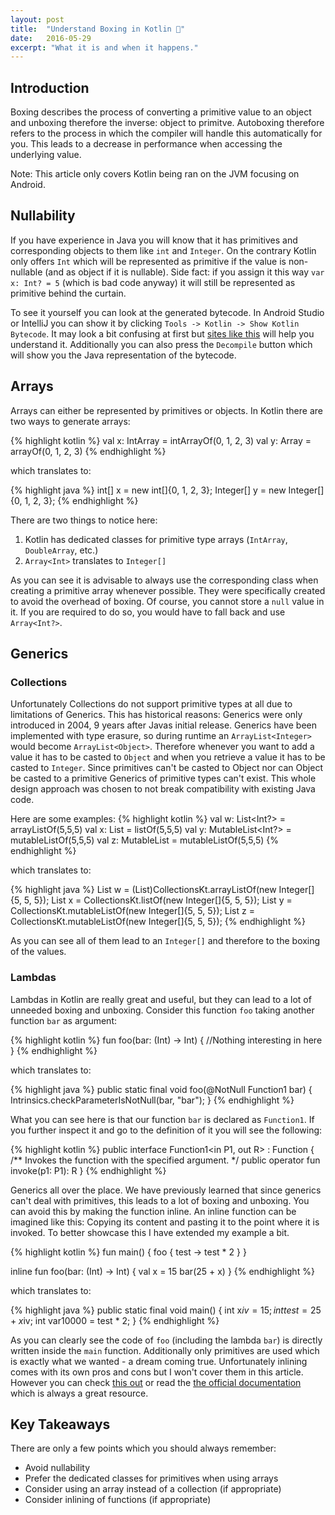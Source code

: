 ```yaml
---
layout: post
title:  "Understand Boxing in Kotlin 🥊"
date:   2016-05-29
excerpt: "What it is and when it happens."
---
```

## Introduction
Boxing describes the process of converting a primitive value to an object and unboxing therefore the inverse: object to primitve. Autoboxing therefore refers to the process in which the compiler will handle this automatically for you. This leads to a decrease in performance when accessing the underlying value.

Note: This article only covers Kotlin being ran on the JVM focusing on Android.

## Nullability
If you have experience in Java you will know that it has primitives and corresponding objects to them like `int` and `Integer`. On the contrary Kotlin only offers `Int` which will be represented as primitive if the value is non-nullable (and as object if it is nullable). Side fact: if you assign it this way `var x: Int? = 5` (which is bad code anyway) it will still be represented as primitive behind the curtain. 

To see it yourself you can look at the generated bytecode. In Android Studio or IntelliJ you can show it by clicking `Tools -> Kotlin -> Show Kotlin Bytecode`. It may look a bit confusing at first but [sites like this](https://www.wikiwand.com/en/Java_bytecode_instruction_listings) will help you understand it. Additionally you can also press the `Decompile` button which will show you the Java representation of the bytecode.

## Arrays
Arrays can either be represented by primitives or objects. In Kotlin there are two ways to generate arrays:

{% highlight kotlin %}
val x: IntArray = intArrayOf(0, 1, 2, 3)
val y: Array<Int> = arrayOf(0, 1, 2, 3)
{% endhighlight %} 

which translates to:

{% highlight java %}
int[] x = new int[]{0, 1, 2, 3};
Integer[] y = new Integer[]{0, 1, 2, 3};
{% endhighlight %}

There are two things to notice here:
1. Kotlin has dedicated classes for primitive type arrays (`IntArray`, `DoubleArray`, etc.)
2. `Array<Int>` translates to `Integer[]`

As you can see it is advisable to always use the corresponding class when creating a primitive array whenever possible. They were specifically created to avoid the overhead of boxing. Of course, you cannot store a `null` value in it. If you are required to do so, you would have to fall back and use `Array<Int?>`.

## Generics
### Collections
Unfortunately Collections do not support primitive types at all due to limitations of Generics. This has historical reasons: Generics were only introduced in 2004, 9 years after 
Javas initial release. Generics have been implemented with type erasure, so during runtime an `ArrayList<Integer>` would become `ArrayList<Object>`. Therefore whenever you want to add a value it has to be casted to `Object` and when you retrieve a value it has to be casted to `Integer`. Since primitives can't be casted to Object nor can Object be casted to a primitive Generics of primitive types can't exist. This whole design approach was chosen to not break compatibility with existing Java code.

Here are some examples:
{% highlight kotlin %}
val w: List<Int?> = arrayListOf(5,5,5)
val x: List<Int> = listOf(5,5,5)
val y: MutableList<Int?> = mutableListOf(5,5,5)
val z: MutableList<Int> = mutableListOf(5,5,5)
{% endhighlight %}

which translates to:

{% highlight java %}
List w = (List)CollectionsKt.arrayListOf(new Integer[]{5, 5, 5});
List x = CollectionsKt.listOf(new Integer[]{5, 5, 5});
List y = CollectionsKt.mutableListOf(new Integer[]{5, 5, 5});
List z = CollectionsKt.mutableListOf(new Integer[]{5, 5, 5});
{% endhighlight %}

As you can see all of them lead to an `Integer[]` and therefore to the boxing of the values.

### Lambdas
Lambdas in Kotlin are really great and useful, but they can lead to a lot of unneeded boxing and unboxing. Consider this function `foo` taking another function `bar` as argument:

{% highlight kotlin %}
fun foo(bar: (Int) -> Int) {
    //Nothing interesting in here
}
{% endhighlight %}

which translates to:

{% highlight java %}
public static final void foo(@NotNull Function1 bar) {
    Intrinsics.checkParameterIsNotNull(bar, "bar");
}
{% endhighlight %}

What you can see here is that our function `bar` is declared as `Function1`. If you further inspect it and go to the definition of it you will see the following:

{% highlight kotlin %}
public interface Function1<in P1, out R> : Function<R> {
    /** Invokes the function with the specified argument. */
    public operator fun invoke(p1: P1): R
}
{% endhighlight %}

Generics all over the place. We have previously learned that since generics can't deal with primitives, this leads to a lot of boxing and unboxing. You can avoid this by making the function inline. An inline function can be imagined like this: Copying its content and pasting it to the point where it is invoked. To better showcase this I have extended my example a bit.

{% highlight kotlin %}
fun main() {
    foo { test ->
        test * 2
    }
}

inline fun foo(bar: (Int) -> Int) {
     val x = 15
     bar(25 + x)
}
{% endhighlight %}

which translates to:

{% highlight java %}
public static final void main() {
    int x$iv = 15;
    int test = 25 + x$iv;
    int var10000 = test * 2;
}
{% endhighlight %}

As you can clearly see the code of `foo` (including the lambda `bar`) is directly written inside the `main` function. Additionally only primitives are used which is exactly what we wanted - a dream coming true. Unfortunately inlining comes with its own pros and cons but I won't cover them in this article. However you can check [this out](https://discuss.kotlinlang.org/t/did-you-consider-to-make-inline-the-default-behaviour/12719) or read the [the official documentation](https://kotlinlang.org/docs/reference/inline-functions.html) which is always a great resource.

## Key Takeaways
There are only a few points which you should always remember:
- Avoid nullability
- Prefer the dedicated classes for primitives when using arrays
- Consider using an array instead of a collection (if appropriate)
- Consider inlining of functions (if appropriate)
